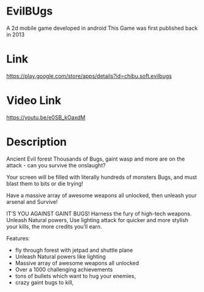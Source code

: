 # EvilBUgs
A 2d mobile game developed in android
This Game was first published back in 2013 

# Link
https://play.google.com/store/apps/details?id=chibu.soft.evilbugs

# Video Link
https://youtu.be/e0SB_kOaxdM

# Description
Ancient Evil forest Thousands of Bugs, gaint wasp and more are on the attack - can you survive the onslaught?

Your screen will be filled with literally hundreds of monsters Bugs, and must blast them to bits or die trying! 

Have a massive array of awesome weapons all unlocked, then unleash your arsenal and Survive!

IT’S YOU AGAINST GAINT BUGS!
Harness the fury of high-tech weapons. Unleash Natural powers, 
Use lighting attack for quicker and more stylish your kills, the more credits you’ll earn. 



Features:
- fly through forest with jetpad and shuttle plane
- Unleash Natural powers like lighting 
- Massive array of awesome weapons all unlocked
- Over a 1000 challenging achievements
- tons of bullets which want to hug your enemies,
- crazy gaint bugs to kill,
